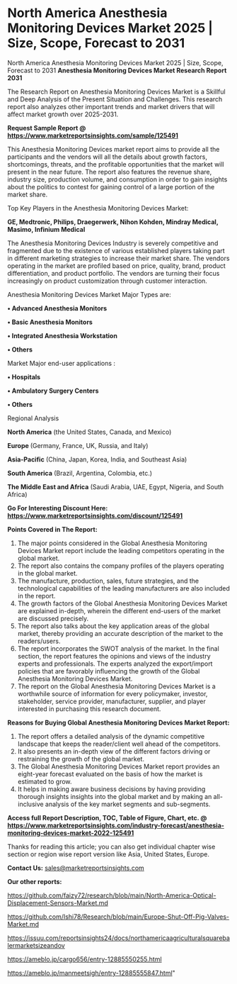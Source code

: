 # North America Anesthesia Monitoring Devices Market 2025 | Size, Scope, Forecast to 2031
North America Anesthesia Monitoring Devices Market 2025 | Size, Scope, Forecast to 2031
<strong>Anesthesia Monitoring Devices Market Research Report 2031</strong>

The Research Report on Anesthesia Monitoring Devices Market is a Skillful and Deep Analysis of the Present Situation and Challenges. This research report also analyzes other important trends and market drivers that will affect market growth over 2025-2031.

<strong>Request Sample Report @ <a href=https://www.marketreportsinsights.com/sample/125491>https://www.marketreportsinsights.com/sample/125491</a></strong>

This Anesthesia Monitoring Devices market report aims to provide all the participants and the vendors will all the details about growth factors, shortcomings, threats, and the profitable opportunities that the market will present in the near future. The report also features the revenue share, industry size, production volume, and consumption in order to gain insights about the politics to contest for gaining control of a large portion of the market share.

Top Key Players in the Anesthesia Monitoring Devices Market:

<strong>GE, Medtronic, Philips, Draegerwerk, Nihon Kohden, Mindray Medical, Masimo, Infinium Medical</strong>

The Anesthesia Monitoring Devices Industry is severely competitive and fragmented due to the existence of various established players taking part in different marketing strategies to increase their market share. The vendors operating in the market are profiled based on price, quality, brand, product differentiation, and product portfolio. The vendors are turning their focus increasingly on product customization through customer interaction.

Anesthesia Monitoring Devices Market Major Types are:

<strong>• Advanced Anesthesia Monitors

• Basic Anesthesia Monitors

• Integrated Anesthesia Workstation

• Others</strong>

Market Major end-user applications :

<strong>• Hospitals

• Ambulatory Surgery Centers

• Others</strong>

Regional Analysis

</u><strong><b>North America</b></strong> (the United States, Canada, and Mexico)

<strong><b>Europe </b></strong>(Germany, France, UK, Russia, and Italy)

<strong><b>Asia-Pacific</b></strong> (China, Japan, Korea, India, and Southeast Asia)

<strong><b>South America</b></strong> (Brazil, Argentina, Colombia, etc.)

<strong><b>The Middle East and Africa</b></strong> (Saudi Arabia, UAE, Egypt, Nigeria, and South Africa)

<strong>Go For Interesting Discount Here: <a href=https://www.marketreportsinsights.com/discount/125491>https://www.marketreportsinsights.com/discount/125491</a></strong>

<strong>Points Covered in The Report:</strong>
<ol>
  <li>The major points considered in the Global Anesthesia Monitoring Devices Market report include the leading competitors operating in the global market.</li>
  <li>The report also contains the company profiles of the players operating in the global market.</li>
  <li>The manufacture, production, sales, future strategies, and the technological capabilities of the leading manufacturers are also included in the report.</li>
  <li>The growth factors of the Global Anesthesia Monitoring Devices Market are explained in-depth, wherein the different end-users of the market are discussed precisely.</li>
  <li>The report also talks about the key application areas of the global market, thereby providing an accurate description of the market to the readers/users.</li>
  <li>The report incorporates the SWOT analysis of the market. In the final section, the report features the opinions and views of the industry experts and professionals. The experts analyzed the export/import policies that are favorably influencing the growth of the Global Anesthesia Monitoring Devices Market.</li>
  <li>The report on the Global Anesthesia Monitoring Devices Market is a worthwhile source of information for every policymaker, investor, stakeholder, service provider, manufacturer, supplier, and player interested in purchasing this research document.</li>
</ol>
<strong>Reasons for Buying Global Anesthesia Monitoring Devices Market Report:</strong>

<ol>
  <li>The report offers a detailed analysis of the dynamic competitive landscape that keeps the reader/client well ahead of the competitors.</li>
  <li>It also presents an in-depth view of the different factors driving or restraining the growth of the global market.</li>
  <li>The Global Anesthesia Monitoring Devices Market report provides an eight-year forecast evaluated on the basis of how the market is estimated to grow.</li>
  <li>It helps in making aware business decisions by having providing thorough insights insights into the global market and by making an all-inclusive analysis of the key market segments and sub-segments.</li>
</ol>
<strong>Access full Report Description, TOC, Table of Figure, Chart, etc. @ <a href=https://www.marketreportsinsights.com/industry-forecast/anesthesia-monitoring-devices-market-2022-125491>https://www.marketreportsinsights.com/industry-forecast/anesthesia-monitoring-devices-market-2022-125491</a></strong>


Thanks for reading this article; you can also get individual chapter wise section or region wise report version like Asia, United States, Europe.

<strong>Contact Us:</strong>
sales@marketreportsinsights.com

<strong>Our other reports:</strong>

<a href=https://github.com/faizy72/research/blob/main/North-America-Optical-Displacement-Sensors-Market.md>https://github.com/faizy72/research/blob/main/North-America-Optical-Displacement-Sensors-Market.md</a>

<a href=https://github.com/Ishi78/Research/blob/main/Europe-Shut-Off-Pig-Valves-Market.md>https://github.com/Ishi78/Research/blob/main/Europe-Shut-Off-Pig-Valves-Market.md</a>

<a href=https://issuu.com/reportsinsights24/docs/northamericaagriculturalsquarebalermarketsizeandov>https://issuu.com/reportsinsights24/docs/northamericaagriculturalsquarebalermarketsizeandov</a>

<a href=https://ameblo.jp/cargo656/entry-12885550255.html>https://ameblo.jp/cargo656/entry-12885550255.html</a>

<a href=https://ameblo.jp/manmeetsigh/entry-12885555847.html>https://ameblo.jp/manmeetsigh/entry-12885555847.html</a>"
